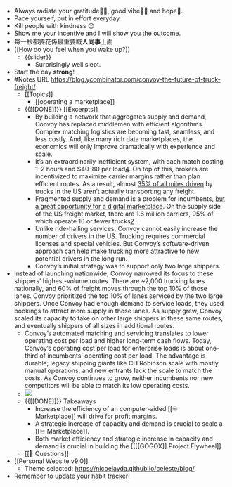 - Always radiate your gratitude🙏🏻, good vibe👍🏻 and hope🌅.
- Pace yourself, put in effort everyday.
- Kill people with kindness 😉
- Show me your incentive and I will show you the outcome.
- 每一秒都要花係最重要嘅**人同事**上面
- [[How do you feel when you wake up?]]
    - {{slider}}
        - Surprisingly well slept.
- Start the day **strong**!
- #Notes URL https://blog.ycombinator.com/convoy-the-future-of-truck-freight/ 
    - [[Topics]]
        - [[operating a marketplace]]
    - {{[[DONE]]}} [[Excerpts]]
        - By building a network that aggregates supply and demand, Convoy has replaced middlemen with efficient algorithms. Complex matching logistics are becoming fast, seamless, and less costly. And, like many rich data marketplaces, the economics will only improve dramatically with experience and scale.
        - It’s an extraordinarily inefficient system, with each match costing 1–2 hours and $40–80 per load[4](https://blog.ycombinator.com/convoy-the-future-of-truck-freight/#footnote4). On top of this, brokers are incentivized to maximize carrier margins rather than plan efficient routes. As a result, almost [35% of all miles driven](http://%20https://convoy.com/blog/empty-miles-in-trucking/) by trucks in the US aren’t actually transporting any freight.
        - Fragmented supply and demand is a problem for incumbents, [but a great opportunity for a digital marketplace](https://abovethecrowd.com/2012/11/13/all-markets-are-not-created-equal-10-factors-to-consider-when-evaluating-digital-marketplaces/). On the supply side of the US freight market, there are 1.6 million carriers, 95% of which operate 10 or fewer trucks[2](https://blog.ycombinator.com/convoy-the-future-of-truck-freight/#footnote2).
        - Unlike ride-hailing services, Convoy cannot easily increase the number of drivers in the US. Trucking requires commercial licenses and special vehicles. But Convoy’s software-driven approach can help make trucking more attractive to new potential drivers in the long run.
        - Convoy’s initial strategy was to support only two large shippers. 
- Instead of launching nationwide, Convoy narrowed its focus to these shippers’ highest-volume routes. There are ~2,000 trucking lanes nationally, and 60% of freight moves through the top 10% of those lanes. Convoy prioritized the top 10% of lanes serviced by the two large shippers. Once Convoy had enough demand to service loads, they used bookings to attract more supply in those lanes. As supply grew, Convoy scaled its capacity to take on other large shippers in these same routes, and eventually shippers of all sizes in additional routes.
    - Convoy’s automated matching and servicing translates to lower operating cost per load and higher long-term cash flows. Today, Convoy’s operating cost per load for enterprise loads is about one-third of incumbents’ operating cost per load. The advantage is durable; legacy shipping giants like CH Robinson scale with mostly manual operations, and new entrants lack the scale to match the costs. As Convoy continues to grow, neither incumbents nor new competitors will be able to match its low operating costs.
    - ![](https://firebasestorage.googleapis.com/v0/b/firescript-577a2.appspot.com/o/imgs%2Fapp%2FIndieHacker%2FeptE8-vRlz.png?alt=media&token=39981126-9f25-476f-a945-201dcef494f3)
    - {{[[DONE]]}} Takeaways
        - Increase the efficiency of an computer-aided [[♾️ Marketplace]] will drive for profit margins.
        - A strategic increase of capacity and demand is crucial to scale a [[♾️ Marketplace]].
        - Both market efficiency and strategic increase in capacity and demand is crucial in building the [[[[GOGOX]] Project Flywheel]]
    - [[🤔 Questions]]
- [[Personal Website v9.0]]
    - Theme selected: https://nicoelayda.github.io/celeste/blog/
- Remember to update your [habit tracker](https://docs.google.com/spreadsheets/d/1rVOW_AvAsjRBhm2VjXzHcHkOJ14dviBUIPj3M5xvICs/edit#gid=1376149734)!
